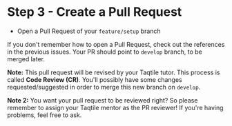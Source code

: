 # Step 3 - Create a Pull Request

- Open a Pull Request of your `feature/setup` branch

If you don't remember how to open a Pull Request, check out the references in the previous issues. Your PR should point to `develop` branch, to be merged later.

**Note:** This pull request will be revised by your Taqtile tutor. This process is called **Code Review (CR)**. You'll possibly have some changes requested/suggested in order to merge this new branch on `develop`.

**Note 2:** You want your pull request to be reviewed right? So please remember to assign your Taqtile mentor as the PR reviewer! If you're having problems, feel free to ask.

